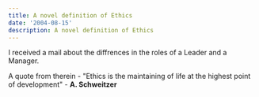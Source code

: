 ```yaml
---
title: A novel definition of Ethics
date: '2004-08-15'
description: A novel definition of Ethics
---
```


I received a mail about the diffrences in the roles of a Leader and a Manager.  
  
A quote from therein - "Ethics is the maintaining of life at the highest point of development" - **A. Schweitzer** 

